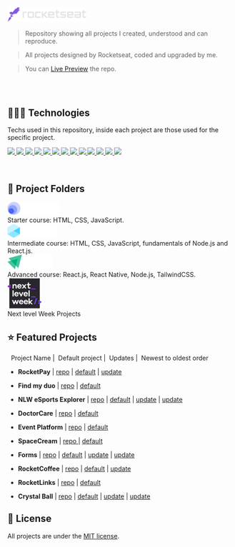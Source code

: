   <a href="https://www.rocketseat.com.br/">
    <img alt="Ignite logo" src="./.github/rocketseat.png" style="width: 35%; height: 35%;">
   </a>

  <br/>
  
  > Repository showing all projects I created, understood and can reproduce.
  
  > All projects designed by Rocketseat, coded and upgraded by me. 
  
  > You can [Live Preview](https://diegommagno.github.io/rocketseat/index.html) the repo.
  
  <br/>

  <br/>

  ## 🧑🏻‍💻 Technologies
  Techs used in this repository, inside each project are those used for the specific project.

  <p>
  <a href='https://html.com/'>
  <img src="https://skillicons.dev/icons?i=html"/>
  </a>
  <a href='https://www.w3.org/Style/CSS/Overview.en.html'>
  <img src="https://skillicons.dev/icons?i=css"/>
  </a>
  <a href='https://www.javascript.com/'>
  <img src="https://skillicons.dev/icons?i=js"/>
  </a>
  <a href='https://www.typescriptlang.org/'>
  <img src="https://skillicons.dev/icons?i=ts"/>
  </a>
  <a href='https://nodejs.org/en/'>
  <img src="https://skillicons.dev/icons?i=nodejs"/>
  </a>
  <a href='https://reactjs.org/'>
  <img src="https://skillicons.dev/icons?i=react"/>
  </a>
  <a href='https://tailwindui.com/'>
  <img src="https://skillicons.dev/icons?i=tailwind"/>
  </a>
  <a href='https://vitejs.dev/'>
  <img src="https://skillicons.dev/icons?i=vite"/>
  </a>
  <a href='https://www.prisma.io/'>
  <img src="https://skillicons.dev/icons?i=prisma"/>
  </a>
  <a href='https://nextjs.org/'>
  <img src="https://skillicons.dev/icons?i=nextjs"/>
  </a>
  <a href='https://www.apollographql.com/'>
  <img src="https://skillicons.dev/icons?i=apollo"/>
  </a>
  <a href='https://graphql.org/'>
  <img src="https://skillicons.dev/icons?i=graphql"/>
  </a>
  <a href='https://www.figma.com/'>
  <img src="https://skillicons.dev/icons?i=figma"/>
  </a>
  </p>

  <br/>
  
  ## :rocket: Project Folders

  <a href="./discover">
    <img alt="Ignite logo" src="./discover/.github/discover.png" style="width: 23%; height: 23%;">
  </a>
  <br/>
  Starter course: HTML, CSS, JavaScript.
  
  <br/>

  <a href="./explorer">
    <img alt="Ignite logo" src="./explorer/.github/explorer.png" style="width: 22%; height: 22%;">
   </a>
   <br/>
   Intermediate course: HTML, CSS, JavaScript, fundamentals of Node.js and React.js.

   <br/>

   <a href="https://www.rocketseat.com.br/">
    <img alt="Ignite logo" src="./ignite/.github/ignite.png" style="width: 20%; height: 20%;">
   </a> 
   <br/>
    Advanced course: React.js, React Native, Node.js, TailwindCSS.
   
   <br/>
   
   <a href="https://www.rocketseat.com.br/">
    <img alt="Ignite logo" src="./events/next-level-week/.github/nlw.png" style="width: 15%; height: 15%;">
   </a> 
   <br/>
   Next level Week Projects

  <br/>
  
  ## :star: Featured Projects

  &nbsp; Project Name
  |&nbsp; Default project
  |&nbsp; Updates |&nbsp; Newest to oldest order

  * **RocketPay** | [repo](https://github.com/diegommagno/rocketseat/tree/main/events/explorer-lab/rocketpay) | [default](https://explorer-lab-rocketpay-indol.vercel.app/) | [update](https://rocketpay-en.vercel.app/)

  * **Find my duo** | [repo](https://github.com/diegommagno/nlw-esports-ignite-find-your-duo) | [default](https://diegommagno.com/github/nlw-esports-ignite-find-your-duo)

  * **NLW eSports Explorer** | [repo](https://github.com/diegommagno/rocketseat/tree/main/events/next-level-week/2022/nlw-esports/explorer) | [default](https://diegommagno.com/github/rocketseat/events/next-level-week/2022/nlw-esports/explorer/pt-br) | [update](https://diegommagno.com/github/rocketseat/events/next-level-week/2022/nlw-esports/explorer/en) | [update](https://diegommagno.com/github/rocketseat/events/next-level-week/2022/nlw-esports/explorer/challenge/en)

  * **DoctorCare** | [repo](https://github.com/diegommagno/rocketseat/tree/main/events/next-level-week/2022/nlw-return/origin) | [default](https://diegommagno.com/github/rocketseat/events/next-level-week/2022/nlw-return/origin)

  * **Event Platform** | [repo](https://github.com/diegommagno/rocketseat/tree/main/events/ignite-lab/events-platform) | [default](https://ignite-lab-umber-five.vercel.app/)

   * **SpaceCream** | [repo ](https://github.com/diegommagno/rocketseat/tree/main/explorer/stage-03/advanced-css/space-cream) | [default](https://diegommagno.com/github/rocketseat/explorer/stage-03/advanced-css/space-cream/en)

  * **Forms** | [repo](https://github.com/diegommagno/rocketseat/tree/main/explorer/stage-03/create-your-event-form) | [default](https://diegommagno.com/github/rocketseat/explorer/stage-03/create-your-event-form/pt-br/) | [update](https://diegommagno.com/github/rocketseat/explorer/stage-03/create-your-event-form/en/) | [update](https://diegommagno.com/github/rocketseat/explorer/stage-03/mentorship-form/en)

  * **RocketCoffee** | [repo](https://github.com/diegommagno/rocketseat/tree/main/events/explorer-marathon/explorer-marathon-03/rocketcoffee) | [default](https://diegommagno.com/github/rocketseat/events/explorer-marathon/explorer-marathon-03/rocketcoffee/pt-br) | [update](https://diegommagno.com/github/rocketseat/events/explorer-marathon/explorer-marathon-03/rocketcoffee/en)

  * **RocketLinks** | [repo](https://github.com/diegommagno/rocketseat/tree/main/events/explorer-marathon/explorer-marathon-02/rocketlinks) | [default](https://diegommagno.com/github/rocketseat/events/explorer-marathon/explorer-marathon-02/rocketlinks/)

  * **Crystal Ball** | [repo](https://github.com/diegommagno/rocketseat/tree/main/events/explorer-marathon/explorer-marathon-01/crystal-ball) | [default](https://diegommagno.com/github/rocketseat/events/explorer-marathon/explorer-marathon-01/crystal-ball/pt-br/) | [update](https://diegommagno.com/github/rocketseat/events/explorer-marathon/explorer-marathon-01/crystal-ball/en/) | [update](https://diegommagno.com/github/rocketseat/events/explorer-marathon/explorer-marathon-01/wizarding-world-crystal-ball)


  ## 📘 License

  All projects are under the [MIT license](LICENSE.md).